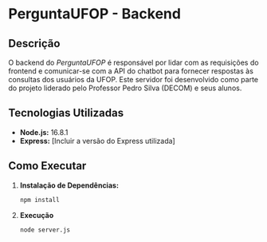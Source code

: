 # **PerguntaUFOP - Backend**

## Descrição

O backend do *PerguntaUFOP* é responsável por lidar com as requisições do frontend e comunicar-se com a API do chatbot para fornecer respostas às consultas dos usuários da UFOP. Este servidor foi desenvolvido como parte do projeto liderado pelo Professor Pedro Silva (DECOM) e seus alunos.

## Tecnologias Utilizadas

- **Node.js:** 16.8.1
- **Express:** [Incluir a versão do Express utilizada]

## Como Executar

1. **Instalação de Dependências:**
   ```bash
   npm install
2. **Execução**
   ```bash
   node server.js
